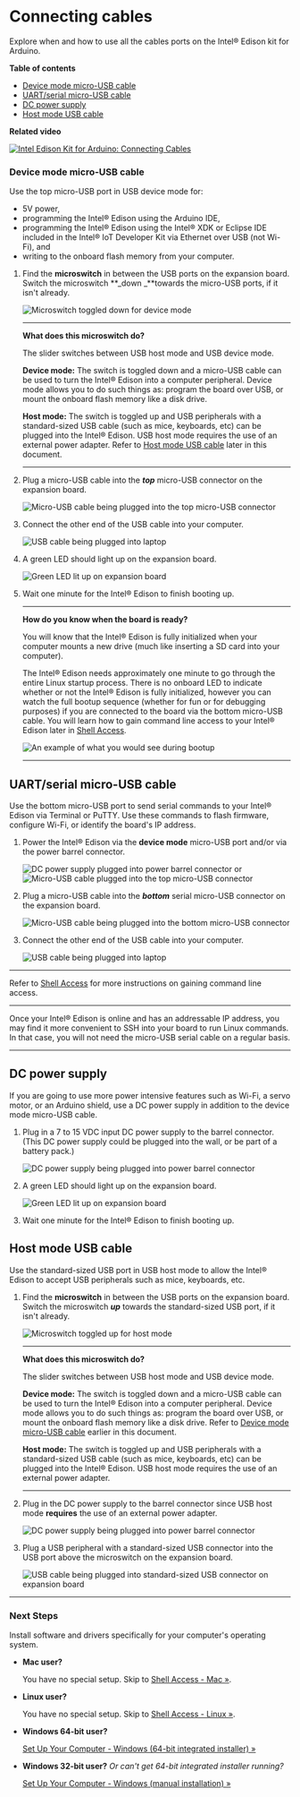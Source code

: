 # Connecting cables

Explore when and how to use all the cables ports on the Intel® Edison kit for Arduino. 

**Table of contents**

* [Device mode micro-USB cable](#device-mode-micro-usb-cable)
* [UART/serial micro-USB cable](#uartserial-micro-usb-cable)
* [DC power supply](#dc-power-supply)
* [Host mode USB cable](#host-mode-usb-cable)

**Related video**

[![Intel Edison Kit for Arduino: Connecting Cables](images/video_screenshot-connecting_cables.png
)](https://software.intel.com/en-us/videos/intel-edison-kit-for-arduino)

### Device mode micro-USB cable

Use the top micro-USB port in USB device mode for:

* 5V power, 
* programming the Intel® Edison using the Arduino IDE, 
* programming the Intel® Edison using the Intel® XDK or Eclipse IDE included in the Intel® IoT Developer Kit via Ethernet over USB (not Wi-Fi), and
* writing to the onboard flash memory from your computer.

1. Find the **microswitch** in between the USB ports on the expansion board. Switch the microswitch **_down _**towards the micro-USB ports, if it isn't already.	![Microswitch toggled down for device mode](images/microswitch-device_mode-zoom_in.png)

	---

	**What does this microswitch do?**

	The slider switches between USB host mode and USB device mode. 

	**Device mode:** The switch is toggled down and a micro-USB cable can be used to turn the Intel® Edison into a computer peripheral. Device mode allows you to do such things as: program the board over USB, or mount the onboard flash memory like a disk drive. 

	**Host mode:** The switch is toggled up and USB peripherals with a standard-sized USB cable (such as mice, keyboards, etc) can be plugged into the Intel® Edison. USB host mode requires the use of an external power adapter. Refer to [Host mode USB cable](#host-mode-usb-cable) later in this document.

	---

2. Plug a micro-USB cable into the **_top_** micro-USB connector on the expansion board.	![Micro-USB cable being plugged into the top micro-USB connector](images/device_mode-usb_cable-before_after.png)

3. Connect the other end of the USB cable into your computer.	![USB cable being plugged into laptop](images/computer-usb_cable-before_after.png)

4. A green LED should light up on the expansion board. 	![Green LED lit up on expansion board](images/device_mode-led_on-zoom_in.png)

5. Wait one minute for the Intel® Edison to finish booting up.

	---

	**How do you know when the board is ready?**

	You will know that the Intel® Edison is fully initialized when your computer mounts a new drive (much like inserting a SD card into your computer).

	The Intel® Edison needs approximately one minute to go through the entire Linux startup process. There is no onboard LED to indicate whether or not the Intel® Edison is fully initialized, however you can watch the full bootup sequence (whether for fun or for debugging purposes) if you are connected to the board via the bottom micro-USB cable. You will learn how to gain command line access to your Intel® Edison later in [Shell Access](../shell_access/).

	![An example of what you would see during bootup]()

	---


## UART/serial micro-USB cable

Use the bottom micro-USB port to send serial commands to your Intel® Edison via Terminal or PuTTY. Use these commands to flash firmware, configure Wi-Fi, or identify the board's IP address.

1. Power the Intel® Edison via the **device mode** micro-USB port and/or via the power barrel connector.	![DC power supply plugged into power barrel connector](images/ac_power_barrel.png) or ![Micro-USB cable plugged into the top micro-USB connector](images/device_mode-usb-cable.png)

2. Plug a micro-USB cable into the **_bottom_** serial micro-USB connector on the expansion board. 	![Micro-USB cable being plugged into the bottom micro-USB connector](images/uart_serial-usb_cable-before_after.png)

3. Connect the other end of the USB cable into your computer.	![USB cable being plugged into laptop](images/computer-usb_cable-before_after.png)

---

Refer to [Shell Access](../shell_access/) for more instructions on gaining command line access.

---

Once your Intel® Edison is online and has an addressable IP address, you may find it more convenient to SSH into your board to run Linux commands. In that case, you will not need the micro-USB serial cable on a regular basis.

---


## DC power supply

If you are going to use more power intensive features such as Wi-Fi, a servo motor, or an Arduino shield, use a DC power supply in addition to the device mode micro-USB cable.

1. Plug in a 7 to 15 VDC input DC power supply to the barrel connector.(This DC power supply could be plugged into the wall, or be part of a battery pack.)	![DC power supply being plugged into power barrel connector](images/ac_power_barrel-before_after.png)

2. A green LED should light up on the expansion board.	![Green LED lit up on expansion board](images/ac_power_barrel-led_on-zoom_in.png)

3. Wait one minute for the Intel® Edison to finish booting up.


## Host mode USB cable

Use the standard-sized USB port in USB host mode to allow the Intel® Edison to accept USB peripherals such as mice, keyboards, etc.

1. Find the **microswitch** in between the USB ports on the expansion board. Switch the microswitch ***up*** towards the standard-sized USB port, if it isn't already.	![Microswitch toggled up for host mode](images/microswitch-host_mode-zoom_in.png)

	---

	**What does this microswitch do?**

	The slider switches between USB host mode and USB device mode. 

	**Device mode:** The switch is toggled down and a micro-USB cable can be used to turn the Intel® Edison into a computer peripheral. Device mode allows you to do such things as: program the board over USB, or mount the onboard flash memory like a disk drive. Refer to [Device mode micro-USB cable](#device-mode-micro-usb-cable) earlier in this document.

	**Host mode:** The switch is toggled up and USB peripherals with a standard-sized USB cable (such as mice, keyboards, etc) can be plugged into the Intel® Edison. USB host mode requires the use of an external power adapter.

	---

2. Plug in the DC power supply to the barrel connector since USB host mode **requires** the use of an external power adapter.	![DC power supply being plugged into power barrel connector](images/ac_power_barrel-before_after.png)

3. Plug a USB peripheral with a standard-sized USB connector into the USB port above the microswitch on the expansion board.	![USB cable being plugged into standard-sized USB connector on expansion board](images/host_mode-usb_cable-before_after.png)

---

### Next Steps

Install software and drivers specifically for your computer's operating system. 

* **Mac user?** 

  You have no special setup. Skip to [Shell Access - Mac »](../shell_access/mac.md).

* **Linux user?** 

  You have no special setup. Skip to [Shell Access - Linux »](../shell_access/linux.md).

* **Windows 64-bit user?** 

  [Set Up Your Computer - Windows (64-bit integrated installer) »](../set_up_your_computer-windows/64bit_integrated_installer.md)

* **Windows 32-bit user?** *Or can't get 64-bit integrated installer running?* 

  [Set Up Your Computer - Windows (manual installation) »](../set_up_your_computer-windows/manual_installation.md)
